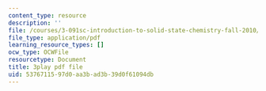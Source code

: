 ```yaml
---
content_type: resource
description: ''
file: /courses/3-091sc-introduction-to-solid-state-chemistry-fall-2010/5376711597d0aa3bad3b39d0f61094db_malCa9kI7Ag.pdf
file_type: application/pdf
learning_resource_types: []
ocw_type: OCWFile
resourcetype: Document
title: 3play pdf file
uid: 53767115-97d0-aa3b-ad3b-39d0f61094db
---
```


